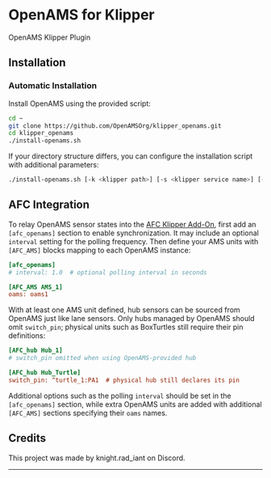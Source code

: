 # OpenAMS for Klipper  
OpenAMS Klipper Plugin

## Installation

### Automatic Installation  

Install OpenAMS using the provided script:  

```bash  
cd ~  
git clone https://github.com/OpenAMSOrg/klipper_openams.git  
cd klipper_openams  
./install-openams.sh
```

If your directory structure differs, you can configure the installation script with additional parameters:

```bash  
./install-openams.sh [-k <klipper path>] [-s <klipper service name>] [-c <configuration path>]
```

## AFC Integration

To relay OpenAMS sensor states into the [AFC Klipper Add-On](../AFC-Klipper-Add-On-direct_update),
first add an `[afc_openams]` section to enable synchronization. It may
include an optional `interval` setting for the polling frequency. Then
define your AMS units with `[AFC_AMS]` blocks mapping to each OpenAMS
instance:

```cfg
[afc_openams]
# interval: 1.0  # optional polling interval in seconds

[AFC_AMS AMS_1]
oams: oams1
```

With at least one AMS unit defined, hub sensors can be sourced from OpenAMS
just like lane sensors. Only hubs managed by OpenAMS should omit `switch_pin`;
physical units such as BoxTurtles still require their pin definitions:

```cfg
[AFC_hub Hub_1]
# switch_pin omitted when using OpenAMS-provided hub

[AFC_hub Hub_Turtle]
switch_pin: ^turtle_1:PA1  # physical hub still declares its pin
```

Additional options such as the polling `interval` should be set in the
`[afc_openams]` section, while extra OpenAMS units are added with
additional `[AFC_AMS]` sections specifying their `oams` names.

## Credits

This project was made by knight.rad_iant on Discord.

---